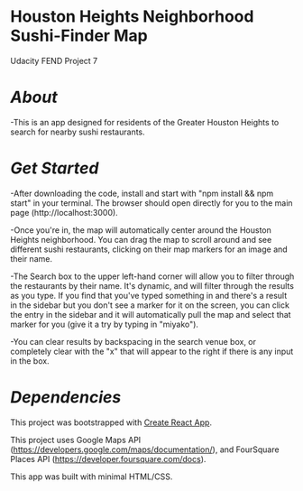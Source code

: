 **Houston Heights Neighborhood Sushi-Finder Map**
====================================
Udacity FEND Project 7

*About*
=======
-This is an app designed for residents of the Greater Houston Heights to search for nearby sushi restaurants. 

*Get Started*
=============
-After downloading the code, install and start with "npm install && npm start" in your terminal. The browser should open directly for you to the main page (http://localhost:3000). 

-Once you're in, the map will automatically center around the Houston Heights neighborhood. You can drag the map to scroll around and see different sushi restaurants, clicking on their map markers for an image and their name. 

-The Search box to the upper left-hand corner will allow you to filter through the restaurants by their name. It's dynamic, and will filter through the results as you type. If you find that you've typed something in and there's a result in the sidebar but you don't see a marker for it on the screen, you can click the entry in the sidebar and it will automatically pull the map and select that marker for you (give it a try by typing in "miyako").

-You can clear results by backspacing in the search venue box, or completely clear with the "x" that will appear to the right if there is any input in the box.

*Dependencies*
==============
This project was bootstrapped with [Create React App](https://github.com/facebook/create-react-app).

This project uses Google Maps API (https://developers.google.com/maps/documentation/), and FourSquare Places API (https://developer.foursquare.com/docs).

This app was built with minimal HTML/CSS.